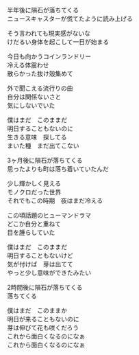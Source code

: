 半年後に隕石が落ちてくる  
ニュースキャスターが慌てたように読み上げる

そう言われても現実感がないな  
けだるい身体を起こして一日が始まる

今日も向かうコインランドリー  
冷える体震わせ  
散らかった抜け殻集めて

外で聞こえる流行りの曲  
自分は関係ないさと  
気にしないでいた

僕はまだ　このままだ  
明日することもないのに  
生きる意味　探してる  
まいた種　まだ出てこない

3ヶ月後に隕石が落ちてくる  
思ったよりも町は落ち着いていたんだ

少し輝かしく見える  
モノクロだった世界  
それでもこの時期　夜はまだ冷える

この頃話題のヒューマンドラマ  
どこか自分と重ねて  
目を腫らしていた

僕はまだ　このままだ  
明日することもないけど  
気が付けば　芽は出てて  
やっと少し意味ができたみたい

2時間後に隕石が落ちてくる  
落ちてくる

僕はまだ　このままか  
明日が来ることもないのに  
芽は伸びて花も咲くだろう  
これから面白くなるのになぁ  
これから面白くなるのになぁ